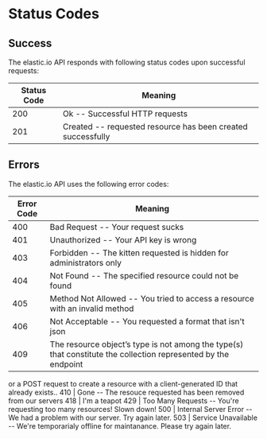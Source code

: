 # Status Codes

## Success

The elastic.io API responds with following status codes upon successful requests:


Status Code | Meaning
---------- | -------
200 | Ok -- Successful HTTP requests
201 | Created --  requested resource has been created successfully

## Errors

The elastic.io API uses the following error codes:


Error Code | Meaning
---------- | -------
400 | Bad Request -- Your request sucks
401 | Unauthorized -- Your API key is wrong
403 | Forbidden -- The kitten requested is hidden for administrators only
404 | Not Found -- The specified resource could not be found
405 | Method Not Allowed -- You tried to access a resource with an invalid method
406 | Not Acceptable -- You requested a format that isn't json
409 | The resource object’s type is not among the type(s) that constitute the collection represented by the endpoint
or a POST request to create a resource with a client-generated ID that already exists..
410 | Gone -- The resouce requested has been removed from our servers
418 | I'm a teapot
429 | Too Many Requests -- You're requesting too many resources! Slown down!
500 | Internal Server Error -- We had a problem with our server. Try again later.
503 | Service Unavailable -- We're temporarialy offline for maintanance. Please try again later.